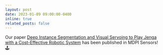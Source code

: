 ```yaml
---
layout: post
date: 2023-01-09 09:00:00-0400
inline: true
related_posts: false
---
```


Our paper [Deep Instance Segmentation and Visual Servoing to Play Jenga with a Cost-Effective Robotic System](https://arxiv.org/abs/2211.07977) has been published in MDPI Sensors! 🕹️